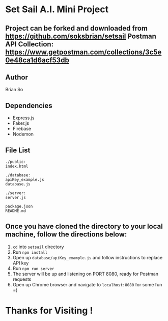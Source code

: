Set Sail A.I. Mini Project
===

Project can be forked and downloaded from https://github.com/soksbrian/setsail
Postman API Collection: https://www.getpostman.com/collections/3c5e0e48ca1d6acf53db
---

Author
---
Brian So

Dependencies
---
* Express.js
* Faker.js
* Firebase
* Nodemon

File List
---
```
./public:
index.html
```
```
./database:
apiKey_example.js
database.js
```
```
./server:
server.js
```
```
package.json
README.md
```

Once you have cloned the directory to your local machine, follow the directions below:
---
1. ```cd``` into ```setsail``` directory
2. Run ```npm install```
3. Open up ```database/apiKey_example.js``` and follow instructions to replace API key
4. Run ```npm run server```
5. The server will be up and listening on PORT 8080, ready for Postman requests
6. Open up Chrome browser and navigate to ```localhost:8080``` for some fun =)

Thanks for Visiting !
===